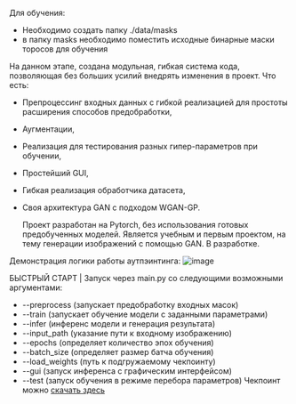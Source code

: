 Для обучения:
- Необходимо создать папку ./data/masks
- в папку masks необходимо поместить исходные бинарные маски торосов для обучения

На данном этапе, создана модульная, гибкая система кода, позволяющая без больших усилий внедрять изменения в проект.
Что есть:
- Препроцессинг входных данных с гибкой реализацией для простоты расширения способов предобработки,
- Аугментации,
- Реализация для тестирования разных гипер-параметров при обучении,
- Простейший GUI,
- Гибкая реализация обработчика датасета,
- Своя архитектура GAN с подходом WGAN-GP.

  Проект разработан на Pytorch, без использования готовых предобученных моделей.
  Является учебным и первым проектом, на тему генерации изображений с помощью GAN.
  В разработке.

Демонстрация логики работы аутпэинтинга:
![image](https://github.com/user-attachments/assets/0750c22d-243b-48e2-a385-68173bc46936)

БЫСТРЫЙ СТАРТ | Запуск через main.py со следующими возможными аргументами:
- --preprocess (запускает предобработку входных масок)
- --train (запускает обучение модели с заданными параметрами)
- --infer (инференс модели и генерация результата)
- --input_path (указание пути к входному изображению)
- --epochs (определяет количество эпох обучения)
- --batch_size (определяет размер батча обучения)
- --load_weights (путь к подгружаемому чекпоинту)
- --gui (запуск инференса с графическим интерфейсом)
- --test (запуск обучения в режиме перебора параметров)
Чекпоинт можно [скачать здесь](https://drive.google.com/file/d/1xmheylyamhO-CDPHMzwEOhsW9Em_SrLI/view?usp=sharing)
